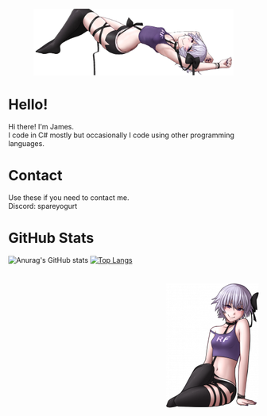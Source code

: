 <p align="center">
  <img src="https://raw.githubusercontent.com/RF246/RF246/main/banner.png" style="width: 80%;"/>
</p>

# Hello!
Hi there! I'm James.</br>
I code in C# mostly but occasionally I code using other programming languages.
# Contact
Use these if you need to contact me.</br>
Discord: spareyogurt
# GitHub Stats
![Anurag's GitHub stats](https://github-readme-stats.vercel.app/api?username=RF246&show=reviews,discussions_started,discussions_answered,prs_merged,prs_merged_percentage&show_icons=true&theme=transparent)
[![Top Langs](https://github-readme-stats.vercel.app/api/top-langs/?username=RF246&layout=pie&show_icons=true&theme=transparent)](https://github.com/anuraghazra/github-readme-stats)
# 
<p align="right">
  <img src="https://raw.githubusercontent.com/RF246/RF246/main/sit.png" />
</p>
